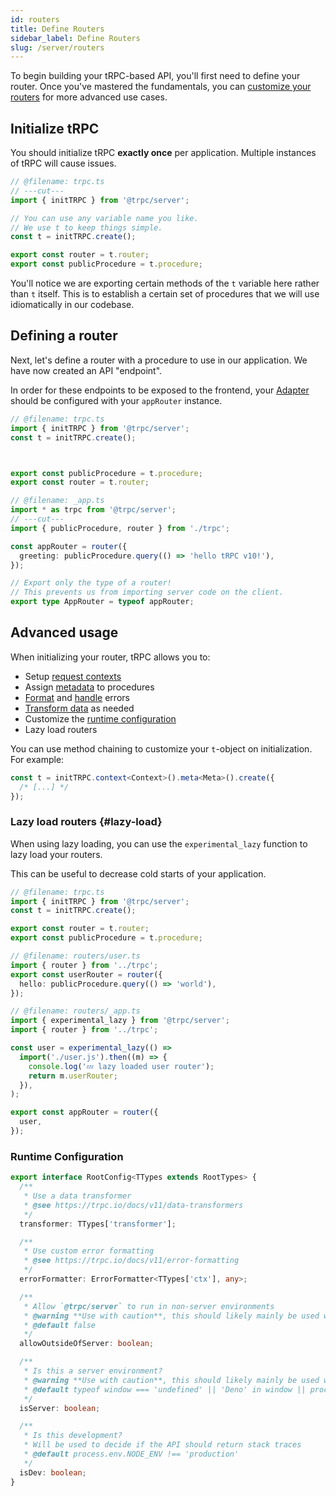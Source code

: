 ```yaml
---
id: routers
title: Define Routers
sidebar_label: Define Routers
slug: /server/routers
---
```


To begin building your tRPC-based API, you'll first need to define your router. Once you've mastered the fundamentals, you can [customize your routers](#advanced-usage) for more advanced use cases.

## Initialize tRPC

You should initialize tRPC **exactly once** per application. Multiple instances of tRPC will cause issues.

```ts twoslash title='server/trpc.ts'
// @filename: trpc.ts
// ---cut---
import { initTRPC } from '@trpc/server';

// You can use any variable name you like.
// We use t to keep things simple.
const t = initTRPC.create();

export const router = t.router;
export const publicProcedure = t.procedure;
```

You'll notice we are exporting certain methods of the `t` variable here rather than `t` itself. This is to establish a certain set of procedures that we will use idiomatically in our codebase.

## Defining a router

Next, let's define a router with a procedure to use in our application. We have now created an API "endpoint".

In order for these endpoints to be exposed to the frontend, your [Adapter](/docs/server/adapters) should be configured with your `appRouter` instance.

```ts twoslash title="server/_app.ts"
// @filename: trpc.ts
import { initTRPC } from '@trpc/server';
const t = initTRPC.create();



export const publicProcedure = t.procedure;
export const router = t.router;

// @filename: _app.ts
import * as trpc from '@trpc/server';
// ---cut---
import { publicProcedure, router } from './trpc';

const appRouter = router({
  greeting: publicProcedure.query(() => 'hello tRPC v10!'),
});

// Export only the type of a router!
// This prevents us from importing server code on the client.
export type AppRouter = typeof appRouter;
```

## Advanced usage

When initializing your router, tRPC allows you to:

- Setup [request contexts](/docs/server/context)
- Assign [metadata](/docs/server/metadata) to procedures
- [Format](/docs/server/error-formatting) and [handle](/docs/server/error-handling) errors
- [Transform data](/docs/server/data-transformers) as needed
- Customize the [runtime configuration](#runtime-configuration)
- Lazy load routers

You can use method chaining to customize your `t`-object on initialization. For example:

```ts
const t = initTRPC.context<Context>().meta<Meta>().create({
  /* [...] */
});
```

### Lazy load routers {#lazy-load}

When using lazy loading, you can use the `experimental_lazy` function to lazy load your routers.

This can be useful to decrease cold starts of your application.

```ts twoslash
// @filename: trpc.ts
import { initTRPC } from '@trpc/server';
const t = initTRPC.create();

export const router = t.router;
export const publicProcedure = t.procedure;

// @filename: routers/user.ts
import { router } from '../trpc';
export const userRouter = router({
  hello: publicProcedure.query(() => 'world'),
});

// @filename: routers/_app.ts
import { experimental_lazy } from '@trpc/server';
import { router } from '../trpc';

const user = experimental_lazy(() =>
  import('./user.js').then((m) => {
    console.log('💤 lazy loaded user router');
    return m.userRouter;
  }),
);

export const appRouter = router({
  user,
});

```

### Runtime Configuration

```ts
export interface RootConfig<TTypes extends RootTypes> {
  /**
   * Use a data transformer
   * @see https://trpc.io/docs/v11/data-transformers
   */
  transformer: TTypes['transformer'];

  /**
   * Use custom error formatting
   * @see https://trpc.io/docs/v11/error-formatting
   */
  errorFormatter: ErrorFormatter<TTypes['ctx'], any>;

  /**
   * Allow `@trpc/server` to run in non-server environments
   * @warning **Use with caution**, this should likely mainly be used within testing.
   * @default false
   */
  allowOutsideOfServer: boolean;

  /**
   * Is this a server environment?
   * @warning **Use with caution**, this should likely mainly be used within testing.
   * @default typeof window === 'undefined' || 'Deno' in window || process.env.NODE_ENV === 'test'
   */
  isServer: boolean;

  /**
   * Is this development?
   * Will be used to decide if the API should return stack traces
   * @default process.env.NODE_ENV !== 'production'
   */
  isDev: boolean;
}
```
